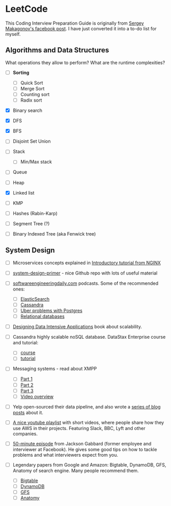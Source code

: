# LeetCode

This Coding Interview Preparation Guide is originally from [Sergey Makagonov's facebook post](https://www.facebook.com/notes/sergey-makagonov/another-coding-interview-preparation-guide/10210834096793375/). I have just converted it into a to-do list for myself.

## Algorithms and Data Structures

What operations they allow to perform? What are the runtime complexities?

- [ ] **Sorting**
  - [ ] Quick Sort
  - [ ] Merge Sort
  - [ ] Counting sort
  - [ ] Radix sort
- [x] Binary search
- [x] DFS
- [x] BFS
- [ ] Disjoint Set Union
- [ ] Stack
  - [ ] Min/Max stack
- [ ] Queue
- [ ] Heap
- [x] Linked list
- [ ] KMP
- [ ] Hashes (Rabin-Karp)
- [ ] Segment Tree (?)
- [ ] Binary Indexed Tree (aka Fenwick tree)


## System Design

- [ ] Microservices concepts explained in [Introductory tutorial from NGINX](https://www.nginx.com/blog/introduction-to-microservices/?fbclid=IwAR34oA-gaH02uvG4ke7wuXdl_z37aLPRbT4MezVnesZucqNUpIE2TuIXkEE)

- [ ] [system-design-primer](https://github.com/donnemartin/system-design-primer?fbclid=IwAR03qwxNYbB3MA4WI-gKJ5-7EgeVI1tVsNbiLzQX8twx1K2xxnQKrobd9g0) - nice Github repo with lots of useful material

- [ ] [softwareengineeringdaily.com](http://softwareengineeringdaily.com/?fbclid=IwAR3SD3V1ZrfaXOwbl1FezIC_K-Gd0LPlTzOhA6nCkIItAzhCJ5zmu3az1Oo) podcasts. Some of the recommended ones: 
  - [ ] [ElasticSearch](https://softwareengineeringdaily.com/2017/04/12/elasticsearch-with-philipp-krenn/?fbclid=IwAR0UgjJOAWQz4Br5ASqY3TorHiaUNbFpWwkVUffKN2QuTSqfu7o3GnK5A_0)
  - [ ] [Cassandra](https://softwareengineeringdaily.com/2016/03/10/cassandra-tim-berglund/?fbclid=IwAR2HTqVKkBK0YH_mEDQ_dih_3aBYEWENOibFsjUe7SO6ZbIYoBvJYvabIS0)
  - [ ] [Uber problems with Postgres](https://softwareengineeringdaily.com/2016/09/09/ubers-postgres-problems-with-evan-klitzke/?fbclid=IwAR1OacOLTobHIKDP5vL19_1Xl8SqM8ET6JK-gEZGlcbIUSFEwcZ4q3pgyIQ)
  - [ ] [Relational databases](https://softwareengineeringdaily.com/2016/09/08/relational-databases-with-craig-kerstiens/?fbclid=IwAR37YgSA9qUbY60KzUKtI2kPmhDOmOQZTB4_v7IyubIaX5BCBHJOvWceSnY)
- [ ] [Designing Data Intensive Applications](https://www.amazon.com/dp/1449373321?fbclid=IwAR1T8KGO5E_iminqYVkKQ2HXnqvm82DH_1KzTebjQceEozvNcEDABc99ehc) book about scalability.
- [ ] Cassandra highly scalable noSQL database. DataStax Enterprise course and tutorial:
  - [ ] [course](https://academy.datastax.com/courses?fbclid=IwAR2FMfhvXZEl382YIS1wP9UpfEiACji98XZwT9KGKZy0L3YNDaxQvmJ_g9k)
  - [ ] [tutorial](http://docs.datastax.com/en/cassandra/3.0/?fbclid=IwAR1WsnC-0dtHZUZOWVYnao3Q3XzkkntqJlpB_9T-WeXu5p-P1rYwiOZaHIU)
- [ ] Messaging systems - read about XMPP
  - [ ] [Part 1](https://engineering.riotgames.com/news/chat-service-architecture-protocol?fbclid=IwAR0iy0BoOKKKw23vocjCzRUFWDPw9IkmbqWiM-eZ_M3bObW12cgHXzWTRpg)
  - [ ] [Part 2](https://engineering.riotgames.com/news/chat-service-architecture-servers?fbclid=IwAR2agefi_o_YFdB6beH3iCeb65m4ZLCHOgBjn3eCX1vx9WnB5NP-pC1PfdM)
  - [ ] [Part 3](https://engineering.riotgames.com/news/chat-service-architecture-persistence?fbclid=IwAR1JgFIMFcxqWpLz2TvwVDE_mTDSLKPM_EYS3JAeDMFI8H4suofPqtn-fvM)
  - [ ] [Video overview](https://www.youtube.com/watch?v=_jsMpmWaq7I&fbclid=IwAR3E2ux2G4FFnbxKOxq9-tZtjgyypOyzUSckHE3wzzlOMFCIAPbCufqpmpw)
- [ ] Yelp open-sourced their data pipeline, and also wrote a [series of blog posts](https://engineeringblog.yelp.com/2016/07/billions-of-messages-a-day-yelps-real-time-data-pipeline.html?fbclid=IwAR3tkwe7BsyDt1jOxRBNKqwh0nv5AIUzBjEWkzL4vByukpzrl8n7YvGFNvw) about it.
- [ ] [A nice youtube playlist](https://www.youtube.com/watch?v=oSdaEQnlUpY&index=1&list=PLhr1KZpdzukdeX8mQ2qO73bg6UKQHYsHb&fbclid=IwAR3NnHbGRA1PwnSbb9VFlCEx25_xF4MjpVAoZ7q4_hGtC7i9zQBXFNewqkU) with short videos, where people share how they use AWS in their projects. Featuring Slack, BBC, Lyft and other companies.
- [ ] [50-minute episode](https://www.youtube.com/watch?v=As2gOXtcPVQ&fbclid=IwAR2dMzwe1SMAbnqiw1RBTlCVhVy5l9Xz9FPYfU_9up_6A-xtjbvLtlzucQY) from Jackson Gabbard (former employee and interviewer at Facebook). He gives some good tips on how to tackle problems and what interviewers expect from you.
- [ ] Legendary papers from Google and Amazon: Bigtable, DynamoDB, GFS, Anatomy of search engine. Many people recommend them.
  - [ ] [Bigtable](https://static.googleusercontent.com/media/research.google.com/en//archive/bigtable-osdi06.pdf?fbclid=IwAR2vjPP-twukggdqh52zANeuB_1G57GmMiChQwiR1uyGxUGIB2lkE_p6RQA)
  - [ ] [DynamoDB](https://www.allthingsdistributed.com/files/amazon-dynamo-sosp2007.pdf?fbclid=IwAR2d2blVpJdM5hAOURcCzSMxiKvHN0wb7HnwLEPxGdo_mRd84XEHnH1zHYA)
  - [ ] [GFS](https://static.googleusercontent.com/media/research.google.com/en//archive/gfs-sosp2003.pdf?fbclid=IwAR0W6w8gebsFoxycBLVxEMn7oB0o49SBC9hc7xaK3HVH6l2r11LxI0AJL_4)
  - [ ] [Anatomy](http://ilpubs.stanford.edu:8090/361/1/1998-8.pdf?fbclid=IwAR1MgddT1_bOcNGd9ZlyXSYdk_rb4eion4tQOvNICmtZTWlKiEzLVr9GhPg)
